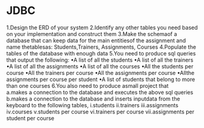 # JDBC


1.Design the ERD of your system
2.Identify  any  other  tables  you  need  based  on  your  implementation  and construct them
3.Make the schemaof a database that can keep data for the main entitiesof the assignment  and  name  thetablesas: Students,Trainers,  Assignments, Courses
4.Populate the tables of the database with enough data
5.You need to produce sql queries that output the following:
  •A list of all the students
  •A list of all the trainers
  •A list of all the assignments
  •A list of all the courses
  •All the students per course
  •All the trainers per course
  •All the assignments per course
  •Allthe assignments per course per student
  •A list of students that belong to more than one courses
 6.You also need to produce asmall project that  
    a.makes  a  connection  to  the  database and  executes  the  above  sql queries
    b.makes a connection to the database and inserts inputdata from the keyboard to the following tables,
    i.students
    ii.trainers
    iii.assignments
    iv.courses
    v.students per course
    vi.trainers per course
    vii.assignments per student per course
